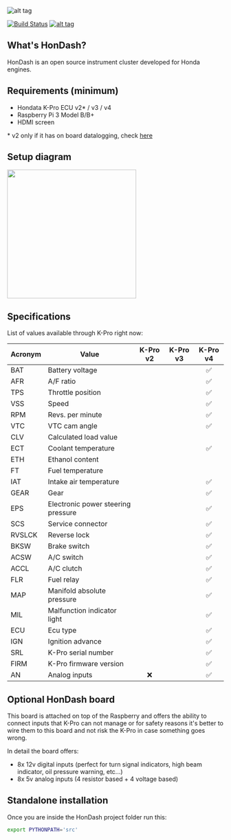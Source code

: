 ![alt tag](https://raw.github.com/pablobuenaposada/HonDash/kpro/docs/logo/hondash.png)

[![Build Status](https://secure.travis-ci.org/pablobuenaposada/HonDash.png?branch=kpro)](http://travis-ci.org/pablobuenaposada/HonDash)
[![alt tag](https://codecov.io/gh/pablobuenaposada/hondash/branch/kpro/graph/badge.svg)](https://codecov.io/gh/pablobuenaposada/hondash/)

## What's HonDash?

HonDash is an open source instrument cluster developed for Honda engines.

## Requirements (minimum)

- Hondata K-Pro ECU v2* / v3 / v4
- Raspberry Pi 3 Model B/B+
- HDMI screen

\* v2 only if it has on board datalogging, check [here](https://www.hondata.com/kpro2)

## Setup diagram

<img src="https://raw.github.com/pablobuenaposada/HonDash/kpro/docs/readme/setup.png" data-canonical-src="https://raw.github.com/pablobuenaposada/HonDash/kpro/docs/readme/setup.png" height="300" />

## Specifications

List of values available through K-Pro right now:

Acronym | Value | K-Pro v2 | K-Pro v3 | K-Pro v4
------- | ----- | :------: | :------: | :------:
BAT | Battery voltage |  |  |:white_check_mark:
AFR | A/F ratio |  |  |:white_check_mark:
TPS | Throttle position |  |  |:white_check_mark:
VSS | Speed |  |  |:white_check_mark:
RPM | Revs. per minute |  |  |:white_check_mark:
VTC | VTC cam angle |  |  |:white_check_mark:
CLV | Calculated load value |  |  |
ECT | Coolant temperature |  |  |:white_check_mark:
ETH | Ethanol content |  |  |
FT | Fuel temperature |  |  |
IAT | Intake air temperature |  |  |:white_check_mark:
GEAR | Gear |  |  |:white_check_mark:
EPS | Electronic power steering pressure |  |  |:white_check_mark:
SCS | Service connector |  |  |:white_check_mark:
RVSLCK | Reverse lock |  |  |:white_check_mark:
BKSW | Brake switch |  |  |:white_check_mark:
ACSW | A/C switch |  |  |:white_check_mark:
ACCL | A/C clutch |  |  |:white_check_mark:
FLR | Fuel relay |  |  |:white_check_mark:
MAP | Manifold absolute pressure |  |  |:white_check_mark:
MIL | Malfunction indicator light |  |  |:white_check_mark:
ECU | Ecu type |  |  |:white_check_mark:
IGN | Ignition advance |  |  |:white_check_mark:
SRL | K-Pro serial number |  |  |:white_check_mark:
FIRM | K-Pro firmware version |  |  |:white_check_mark:
AN | Analog inputs | :x: |  |:white_check_mark:

## Optional HonDash board

This board is attached on top of the Raspberry and offers the ability to connect inputs that K-Pro can not manage or for safety reasons it's better to wire them to this board and not risk the K-Pro in case something goes wrong.

In detail the board offers:
* 8x 12v digital inputs (perfect for turn signal indicators, high beam indicator, oil pressure warning, etc...)
* 8x 5v analog inputs (4 resistor based + 4 voltage based)

## Standalone installation

Once you are inside the HonDash project folder run this:
```sh
export PYTHONPATH='src'
```
